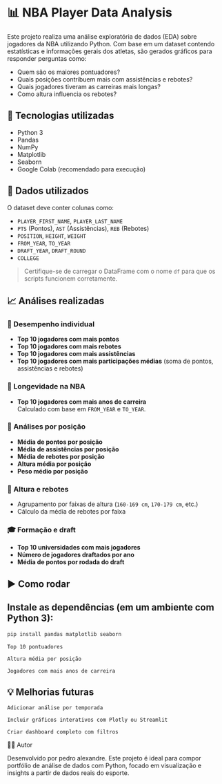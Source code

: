 # 📊 NBA Player Data Analysis

Este projeto realiza uma análise exploratória de dados (EDA) sobre jogadores da NBA utilizando Python. Com base em um dataset contendo estatísticas e informações gerais dos atletas, são gerados gráficos para responder perguntas como:

- Quem são os maiores pontuadores?
- Quais posições contribuem mais com assistências e rebotes?
- Quais jogadores tiveram as carreiras mais longas?
- Como altura influencia os rebotes?

## 🔧 Tecnologias utilizadas

- Python 3
- Pandas
- NumPy
- Matplotlib
- Seaborn
- Google Colab (recomendado para execução)

## 📁 Dados utilizados

O dataset deve conter colunas como:

- `PLAYER_FIRST_NAME`, `PLAYER_LAST_NAME`
- `PTS` (Pontos), `AST` (Assistências), `REB` (Rebotes)
- `POSITION`, `HEIGHT`, `WEIGHT`
- `FROM_YEAR`, `TO_YEAR`
- `DRAFT_YEAR`, `DRAFT_ROUND`
- `COLLEGE`

> Certifique-se de carregar o DataFrame com o nome `df` para que os scripts funcionem corretamente.

## 📈 Análises realizadas

### 🏀 Desempenho individual

- **Top 10 jogadores com mais pontos**
- **Top 10 jogadores com mais rebotes**
- **Top 10 jogadores com mais assistências**
- **Top 10 jogadores com mais participações médias** (soma de pontos, assistências e rebotes)

### 🧓 Longevidade na NBA

- **Top 10 jogadores com mais anos de carreira**  
  Calculado com base em `FROM_YEAR` e `TO_YEAR`.

### 🧠 Análises por posição

- **Média de pontos por posição**
- **Média de assistências por posição**
- **Média de rebotes por posição**
- **Altura média por posição**
- **Peso médio por posição**

### 📏 Altura e rebotes

- Agrupamento por faixas de altura (`160-169 cm`, `170-179 cm`, etc.)
- Cálculo da média de rebotes por faixa

### 🎓 Formação e draft

- **Top 10 universidades com mais jogadores**
- **Número de jogadores draftados por ano**
- **Média de pontos por rodada do draft**

## ▶️ Como rodar

## Instale as dependências (em um ambiente com Python 3):

```bash
pip install pandas matplotlib seaborn
```

    Top 10 pontuadores

    Altura média por posição

    Jogadores com mais anos de carreira

## 💡 Melhorias futuras

    Adicionar análise por temporada

    Incluir gráficos interativos com Plotly ou Streamlit

    Criar dashboard completo com filtros

👨‍💻 Autor

Desenvolvido por pedro alexandre.
Este projeto é ideal para compor portfólio de análise de dados com Python, focado em visualização e insights a partir de dados reais do esporte.

